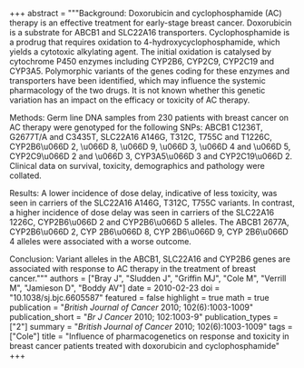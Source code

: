 +++
abstract = """Background: Doxorubicin and cyclophosphamide (AC) therapy is an effective treatment for early-stage breast cancer. Doxorubicin is a substrate for ABCB1 and SLC22A16 transporters. Cyclophosphamide is a prodrug that requires oxidation to 4-hydroxycyclophosphamide, which yields a cytotoxic alkylating agent. The initial oxidation is catalysed by cytochrome P450 enzymes including CYP2B6, CYP2C9, CYP2C19 and CYP3A5. Polymorphic variants of the genes coding for these enzymes and transporters have been identified, which may influence the systemic pharmacology of the two drugs. It is not known whether this genetic variation has an impact on the efficacy or toxicity of AC therapy.

Methods: Germ line DNA samples from 230 patients with breast cancer on AC therapy were genotyped for the following SNPs: ABCB1 C1236T, G2677T/A and C3435T, SLC22A16 A146G, T312C, T755C and T1226C, CYP2B6\u066D 2, \u066D 8, \u066D 9, \u066D 3, \u066D 4 and \u066D 5, CYP2C9\u066D 2 and \u066D 3, CYP3A5\u066D 3 and CYP2C19\u066D 2. Clinical data on survival, toxicity, demographics and pathology were collated.

Results: A lower incidence of dose delay, indicative of less toxicity, was seen in carriers of the SLC22A16 A146G, T312C, T755C variants. In contrast, a higher incidence of dose delay was seen in carriers of the SLC22A16 1226C, CYP2B6\u066D 2 and CYP2B6\u066D 5 alleles. The ABCB1 2677A, CYP2B6\u066D 2, CYP 2B6\u066D 8, CYP 2B6\u066D 9, CYP 2B6\u066D 4 alleles were associated with a worse outcome.

Conclusion: Variant alleles in the ABCB1, SLC22A16 and CYP2B6 genes are associated with response to AC therapy in the treatment of breast cancer."""
authors = ["Bray J", "Sludden J", "Griffin MJ", "Cole M", "Verrill M", "Jamieson D", "Boddy AV"]
date = 2010-02-23
doi = "10.1038/sj.bjc.6605587"
featured = false
highlight = true
math = true
publication = "*British Journal of Cancer* 2010; 102(6):1003-1009"
publication_short = "*Br J Cancer* 2010; 102:1003-9"
publication_types = ["2"]
summary = "*British Journal of Cancer* 2010; 102(6):1003-1009"
tags = ["Cole"]
title = "Influence of pharmacogenetics on response and toxicity in breast cancer patients treated with doxorubicin and cyclophosphamide"
+++
